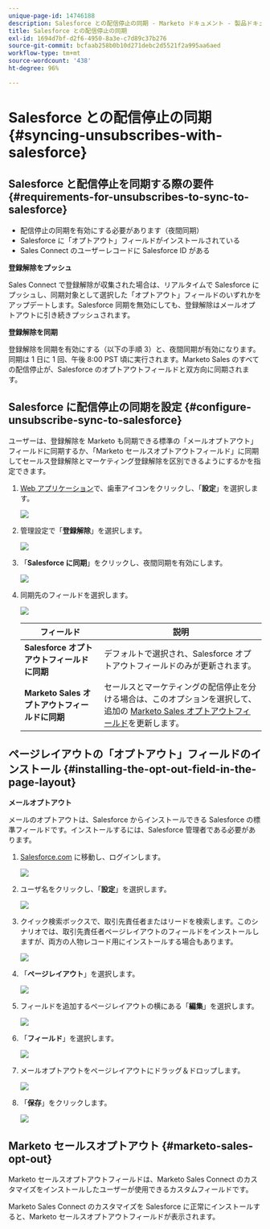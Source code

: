 ```yaml
---
unique-page-id: 14746188
description: Salesforce との配信停止の同期 - Marketo ドキュメント - 製品ドキュメント
title: Salesforce との配信停止の同期
exl-id: 1694d7bf-d2f6-4950-8a3e-c7d89c37b276
source-git-commit: bcfaab258b0b10d271debc2d5521f2a995aa6aed
workflow-type: tm+mt
source-wordcount: '438'
ht-degree: 96%

---
```


# Salesforce との配信停止の同期 {#syncing-unsubscribes-with-salesforce}

## Salesforce と配信停止を同期する際の要件 {#requirements-for-unsubscribes-to-sync-to-salesforce}

* 配信停止の同期を有効にする必要があります（夜間同期）
* Salesforce に「オプトアウト」フィールドがインストールされている
* Sales Connect のユーザーレコードに Salesforce ID がある

**登録解除をプッシュ**

Sales Connect で登録解除が収集された場合は、リアルタイムで Salesforce にプッシュし、同期対象として選択した「オプトアウト」フィールドのいずれかをアップデートします。Salesforce 同期を無効にしても、登録解除はメールオプトアウトに引き続きプッシュされます。

**登録解除を同期**

登録解除を同期を有効にする（以下の手順 3）と、夜間同期が有効になります。同期は 1 日に 1 回、午後 8:00 PST 頃に実行されます。Marketo Sales のすべての配信停止が、Salesforce のオプトアウトフィールドと双方向に同期されます。

## Salesforce に配信停止の同期を設定 {#configure-unsubscribe-sync-to-salesforce}

ユーザーは、登録解除を Marketo も同期できる標準の「メールオプトアウト」フィールドに同期するか、「Marketo セールスオプトアウトフィールド」に同期してセールス登録解除とマーケティング登録解除を区別できるようにするかを指定できます。

1. [Web アプリケーション](https://toutapp.com/login)で、歯車アイコンをクリックし、「**設定**」を選択します。

   ![](assets/one-1.png)

1. 管理設定で「**登録解除**」を選択します。

   ![](assets/two-2.png)

1. 「**Salesforce に同期**」をクリックし、夜間同期を有効にします。

   ![](assets/three-2.png)

1. 同期先のフィールドを選択します。

   ![](assets/4.png)

   | フィールド | 説明 |
   |---|---|
   | **Salesforce オプトアウトフィールドに同期** | デフォルトで選択され、Salesforce オプトアウトフィールドのみが更新されます。 |
   | **Marketo Sales オプトアウトフィールドに同期** | セールスとマーケティングの配信停止を分ける場合は、このオプションを選択して、追加の [Marketo Sales オプトアウトフィールド](#msoo)を更新します。 |

## ページレイアウトの「オプトアウト」フィールドのインストール {#installing-the-opt-out-field-in-the-page-layout}

**メールオプトアウト**

メールのオプトアウトは、Salesforce からインストールできる Salesforce の標準フィールドです。インストールするには、Salesforce 管理者である必要があります。

1. [Salesforce.com](https://salesforce.com) に移動し、ログインします。

   ![](assets/five-1.png)

1. ユーザ名をクリックし、「**設定**」を選択します。

   ![](assets/six-1.png)

1. クイック検索ボックスで、取引先責任者またはリードを検索します。このシナリオでは、取引先責任者ページレイアウトのフィールドをインストールしますが、両方の人物レコード用にインストールする場合もあります。

   ![](assets/seven-1.png)

1. 「**ページレイアウト**」を選択します。

   ![](assets/eight-1.png)

1. フィールドを追加するページレイアウトの横にある「**編集**」を選択します。

   ![](assets/nine.png)

1. 「**フィールド**」を選択します。

   ![](assets/ten.png)

1. メールオプトアウトをページレイアウトにドラッグ＆ドロップします。

   ![](assets/11.png)

1. 「**保存**」をクリックします。

   ![](assets/twelve.png)

## Marketo セールスオプトアウト {#marketo-sales-opt-out}

Marketo セールスオプトアウトフィールドは、Marketo Sales Connect のカスタマイズをインストールしたユーザーが使用できるカスタムフィールドです。

Marketo Sales Connect のカスタマイズを Salesforce に正常にインストールすると、Marketo セールスオプトアウトフィールドが表示されます。

